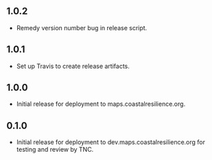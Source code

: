 ## 1.0.2

- Remedy version number bug in release script.

## 1.0.1

- Set up Travis to create release artifacts.

## 1.0.0

- Initial release for deployment to maps.coastalresilience.org.

## 0.1.0

- Initial release for deployment to dev.maps.coastalresilience.org for testing and review by TNC.

